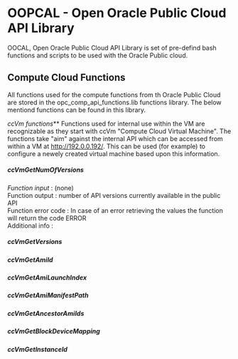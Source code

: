 # OOPCAL - Open Oracle Public Cloud API Library
OOCAL, Open Oracle Public Cloud API Library is set of pre-defind bash functions and scripts to be used with the Oracle Public cloud.

## Compute Cloud Functions
All functions used for the compute functions from th Oracle Public Cloud are stored in the opc_comp_api_functions.lib functions library. The below mentiond functions can be found in this library. 

_ccVm functions_**
Functions used for internal use within the VM are recognizable as they start with ccVm "Compute Cloud Virtual Machine". The functions take "aim" against the internal API which can be accessed from within a VM at http://192.0.0.192/. This can be used (for example) to configure a newely created virtual machine based upon this information.

##### _ccVmGetNumOfVersions_
_Function input_      : (none)  
Function output     : number of API versions currently available in the public API   
Function error code : In case of an error retrieving the values the function will return the code ERROR  
Additional info     :  

##### ccVmGetVersions

##### ccVmGetAmiId

##### ccVmGetAmiLaunchIndex

##### ccVmGetAmiManifestPath

##### ccVmGetAncestorAmiIds

##### ccVmGetBlockDeviceMapping

##### ccVmGetInstanceId
#####
#####
#####
#####
